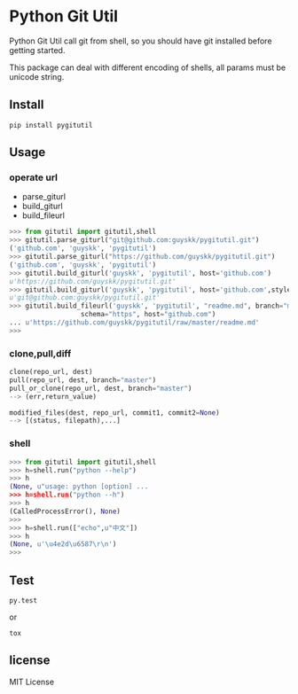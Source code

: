 # Python Git Util

Python Git Util call git from shell, so you should have git installed before getting started.

This package can deal with different encoding of shells, all params must be unicode string.


## Install

    pip install pygitutil


## Usage

### operate url

- parse_giturl
- build_giturl
- build_fileurl

```python
>>> from gitutil import gitutil,shell
>>> gitutil.parse_giturl("git@github.com:guyskk/pygitutil.git")
('github.com', 'guyskk', 'pygitutil')
>>> gitutil.parse_giturl("https://github.com/guyskk/pygitutil.git")
('github.com', 'guyskk', 'pygitutil')
>>> gitutil.build_giturl('guyskk', 'pygitutil', host='github.com')
u'https://github.com/guyskk/pygitutil.git'
>>> gitutil.build_giturl('guyskk', 'pygitutil', host='github.com',style="ssh")
u'git@github.com:guyskk/pygitutil.git'
>>> gitutil.build_fileurl('guyskk', 'pygitutil', "readme.md", branch="master",
                  schema="https", host="github.com")
... u'https://github.com/guyskk/pygitutil/raw/master/readme.md'
>>> 
```

### clone,pull,diff

```python
clone(repo_url, dest)
pull(repo_url, dest, branch="master")
pull_or_clone(repo_url, dest, branch="master")
--> (err,return_value)

modified_files(dest, repo_url, commit1, commit2=None)
--> [(status, filepath),...]

```

### shell

```python
>>> from gitutil import gitutil,shell
>>> h=shell.run("python --help")
>>> h
(None, u"usage: python [option] ... 
>>> h=shell.run("python --h")
>>> h
(CalledProcessError(), None)
>>> 
>>> h=shell.run(["echo",u"中文"])
>>> h
(None, u'\u4e2d\u6587\r\n')
>>>
```


## Test

    py.test
    
or

    tox

## license 

MIT License